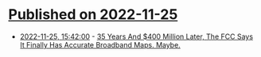 # [Published on 2022-11-25](index.md)

* [2022-11-25, 15:42:00](https://soylentnews.org/article.pl?sid=22/11/23/197209&from=rss) - [35 Years And $400 Million Later, The FCC Says It Finally Has Accurate Broadband Maps. Maybe.](https://soylentnews.org/article.pl?sid=22/11/23/197209&from=rss)
